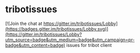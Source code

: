 # tribotissues

[![Join the chat at https://gitter.im/tribotissues/Lobby](https://badges.gitter.im/tribotissues/Lobby.svg)](https://gitter.im/tribotissues/Lobby?utm_source=badge&utm_medium=badge&utm_campaign=pr-badge&utm_content=badge)
issues for tribot client
